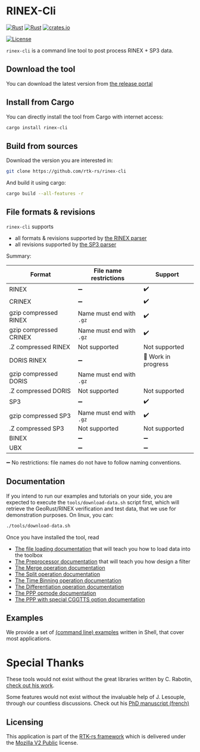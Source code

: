 RINEX-Cli
=========

[![Rust](https://github.com/rtk-rs/rinex-cli/actions/workflows/rust.yml/badge.svg)](https://github.com/rtk-rs/rinex-cli/actions/workflows/rust.yml)
[![Rust](https://github.com/rtk-rs/rinex-cli/actions/workflows/daily.yml/badge.svg)](https://github.com/rtk-rs/rinex-cli/actions/workflows/daily.yml)
[![crates.io](https://img.shields.io/crates/v/rinex-cli.svg)](https://crates.io/crates/rinex-cli)

[![License](https://img.shields.io/badge/license-MPL_2.0-orange?style=for-the-badge&logo=mozilla)](https://github.com/rtk-rs/rinex-cli/blob/main/LICENSE)

`rinex-cli` is a command line tool to post process RINEX + SP3 data.

## Download the tool

You can download the latest version from [the release portal](https://github.com/rtk-rs/rinex-cli/releases)

## Install from Cargo

You can directly install the tool from Cargo with internet access:

```bash
cargo install rinex-cli
```

## Build from sources

Download the version you are interested in:

```bash
git clone https://github.com/rtk-rs/rinex-cli
```

And build it using cargo:

```bash
cargo build --all-features -r
```

## File formats & revisions

`rinex-cli` supports 

- all formats & revisions supported by [the RINEX parser](https://github.com/georust/tree/main/rinex)
- all revisions supported by [the SP3 parser](https://github.com/georust/tree/main/sp3)

Summary:

| Format                 | File name restrictions            |    Support                         |
|------------------------|-----------------------------------|------------------------------------|
| RINEX                  | :heavy_minus_sign:                | :heavy_check_mark:                 |
| CRINEX                 | :heavy_minus_sign:                | :heavy_check_mark:                 | 
| gzip compressed RINEX  | Name must end with `.gz`          | :heavy_check_mark:                 | 
| gzip compressed CRINEX | Name must end with `.gz`          | :heavy_check_mark:                 | 
| .Z compressed RINEX    | Not supported                     | Not supported                      |
| DORIS RINEX            | :heavy_minus_sign:                | :construction: Work in progress    |
| gzip compressed DORIS  | Name must end with `.gz`          | 
| .Z compressed DORIS    | Not supported                     | Not supported                      |
| SP3                    | :heavy_minus_sign:                | :heavy_check_mark:                 | 
| gzip compressed SP3    | Name must end with `.gz`          | :heavy_check_mark:                 | 
| .Z compressed SP3      | Not supported                     | Not supported                      |
| BINEX                  | :heavy_minus_sign:                | :heavy_minus_sign:                 |
| UBX                    | :heavy_minus_sign:                | :heavy_minus_sign:                 |

:heavy_minus_sign: No restrictions: file names do not have to follow naming conventions.  

## Documentation

If you intend to run our examples and tutorials on your side,
you are expected to execute the `tools/download-data.sh` script first,
which will retrieve the GeoRust/RINEX verification and test data, that we use
for demonstration purposes. On linux, you can:

```bash
./tools/download-data.sh
```

Once you have installed the tool, read

- [The file loading documentation](./documentation/FileLoading.md) that will teach you
how to load data into the toolbox
- [The Preprocessor documentation](./documentation/Preprocessor.md) that will teach you
how design a filter
- [The Merge operation documentation](./documentation/Merge.md)
- [The Split operation documentation](./documentation/Split.md)
- [The Time Binning operation documentation](./documentation/Tbin.md)
- [The Differentiation operation documentation](./documentation/Diff.md)
- [The PPP opmode documentation](./documentation/PPP.md)
- [The PPP with special CGGTTS option documentation](./documentation/CGGTTS.md)

## Examples

We provide a set of [(command line) examples](./examples) written in Shell,
that cover most applications.

Special Thanks
==============

These tools would not exist without the great libraries written by C. Rabotin, 
[check out his work](https://github.com/nyx-space).  

Some features would not exist without the invaluable help of J. Lesouple, through
our countless discussions. Check out his 
[PhD manuscript (french)](http://perso.recherche.enac.fr/~julien.lesouple/fr/publication/thesis/THESIS.pdf?fbclid=IwAR3WlHm0eP7ygRzywbL07Ig-JawvsdCEdvz1umJJaRRXVO265J9cp931YyI)

## Licensing

This application is part of the [RTK-rs framework](https://github.com/rtk-rs) which
is delivered under the [Mozilla V2 Public](https://www.mozilla.org/en-US/MPL/2.0) license.
